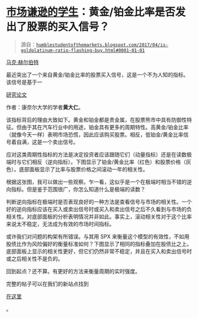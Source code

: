 <!--yml

类别：未分类

日期：2024-05-18 02:54:48

-->

# [市场谦逊的学生](https://humblestudentofthemarkets.blogspot.com/2017/04/is-goldplatinum-ratio-flashing-buy.html#0001-01-01)：黄金/铂金比率是否发出了股票的买入信号？

> 源自：[`humblestudentofthemarkets.blogspot.com/2017/04/is-goldplatinum-ratio-flashing-buy.html#0001-01-01`](https://humblestudentofthemarkets.blogspot.com/2017/04/is-goldplatinum-ratio-flashing-buy.html#0001-01-01)

[马克·赫尔伯特](http://www.marketwatch.com/story/heres-why-the-sp-500-might-actually-be-undervalued-2017-04-04)

最近突出了一个来自黄金/铂金比率的股票买入信号，这是一个不为人知的指标。该信号是基于一

[研究论文](https://papers.ssrn.com/sol3/papers.cfm?abstract_id=2820252)

作者：康奈尔大学的学者**黄大仁**。

该指标背后的理由大致如下。黄金和铂金都是贵金属，在股票熊市中具有防御性特征。但由于其在汽车行业中的用途，铂金具有更多的周期特性。高黄金/铂金比率（就像今天一样）表明市场恐慌，因此应该购买股票。相反，低铂金/黄金比率信号着自满，这是一个卖出信号。

应对这类周期性指标的方法是决定投资者应该跟随它们（动量指标）还是在读数极端时与它们相反（逆向指标）。下图显示了铂金/黄金比率（红色）和股票价格（灰色）。底部面板显示了比率与股票价格之间滚动一年的相关性。

根据这张图，我可以做出一些观察。乍一看，这似乎是一个在极端时相当不错的逆向指标。但是鉴于范围很广，你怎么知道什么是极端的读数？

判断逆向指标在极端时是否表现良好的一种方法是查看信号与市场的相关性。一个好的逆向指标应该在买入或卖出信号时或买入和卖出信号之后不久看到与市场的负相关性。对底部面板的分析表明情况并非如此。事实上，滚动相关性对于这个比率来说太不稳定，无法成为有效的市场时间指标。

或许我们对问题的构架有所错误。与其用 SPX 来衡量这个模型的有效性，不如用股债比作为风险偏好的衡量标准如何？下图显示了相同的指标叠加在股债比之上。底部面板上显示的相关性更好，但它们仍然非常不稳定，并且在买入和卖出信号时或之后相关性不是负的。

回到起点？还不算。有更好的方法来衡量周期的实时强度。

完整的帖子可以在我们的新站点找到

[在这里](https://humblestudentofthemarkets.com/2017/04/05/is-the-goldplatinum-ratio-flashing-a-buy-signal-for-stocks/)

。
